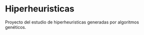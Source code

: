 Hiperheuristicas
====================

Proyecto del estudio de hiperheuristicas generadas por algoritmos genéticos.